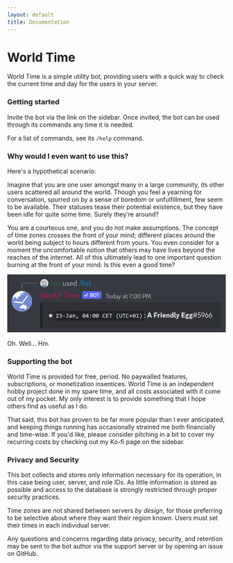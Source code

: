 ```yaml
---
layout: default
title: Documentation
---
```

# World Time
World Time is a simple utility bot, providing users with a quick way to check the current time and day for the users in your server.

### Getting started
Invite the bot via the link on the sidebar. Once invited, the bot can be used through its commands any time it is needed.

For a list of commands, see its `/help` command.

### Why would I even want to use this?
Here's a hypothetical scenario:

Imagine that you are one user amongst many in a large community, its other users scattered all around the world. Though you feel a yearning for conversation, spurred on by a sense of boredom or unfulfillment, few seem to be available. Their statuses tease their potential existence, but they have been idle for quite some time. Surely they're around?

You are a courteous one, and you do not make assumptions. The concept of time zones crosses the front of your mind; different places around the world being subject to hours different from yours. You even consider for a moment the uncomfortable notion that others may have lives beyond the reaches of the internet. All of this ultimately lead to one important question burning at the front of your mind: Is this even a good time?

![Example output](example.png)

Oh. Well... Hm.

### Supporting the bot
World Time is provided for free, period. No paywalled features, subscriptions, or monetization insentices. World Time is an independent hobby project done in my spare time, and all costs associated with it come out of my pocket. My only interest is to provide something that I hope others find as useful as I do.

That said, this bot has proven to be far more popular than I ever anticipated, and keeping things running has occasionally strained me both financially and time-wise. If you'd like, please consider pitching in a bit to cover my recurring costs by checking out my Ko-fi page on the sidebar.

### Privacy and Security
This bot collects and stores only information necessary for its operation, in this case being user, server, and role IDs. As little information is stored as possible and access to the database is strongly restricted through proper security practices.

Time zones are not shared between servers *by design*, for those preferring to be selective about where they want their region known. Users must set their times in each individual server.

Any questions and concerns regarding data privacy, security, and retention may be sent to the bot author via the support server or by opening an issue on GitHub.